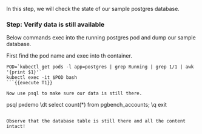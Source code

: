 In this step, we will check the state of our sample postgres database.

### Step: Verify data is still available

Below commands exec into the running postgres pod and dump our sample database.

First find the pod name and exec into th container.
```
POD=`kubectl get pods -l app=postgres | grep Running | grep 1/1 | awk '{print $1}'`
kubectl exec -it $POD bash
```{{execute T1}}

Now use psql to make sure our data is still there.
```
psql pxdemo
\dt
select count(*) from pgbench_accounts;
\q
exit
```{{execute T1}}

Observe that the database table is still there and all the content intact!
